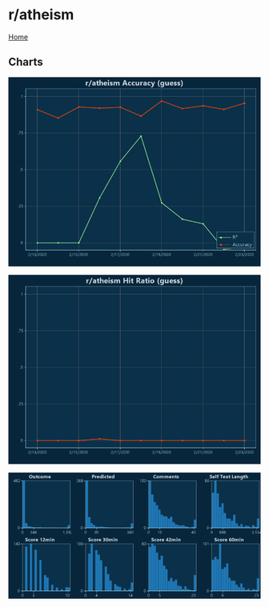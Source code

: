 # r/atheism

[Home](../index.md)

## Charts

![r/atheism R² (guess)](../images/guess_atheism_Accuracy.png "r/atheism R² (guess)")

![r/atheism Hit Ratio (guess)](../images/guess_atheism_HitRatio.png "r/atheism Hit Ratio (guess)")

![r/atheism Distributions (guess)](../images/guess_atheism_Distributions.png "r/atheism Distributions (guess)")

